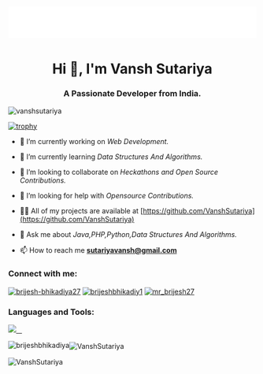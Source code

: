 <h1 align="center">
  <img src="https://raw.githubusercontent.com/VanshSutariya/VanshSutariya/master/name.svg" alt="Vansh Sutariya" />
</h1>
<h1 align="center">Hi 👋,  I'm Vansh Sutariya</h1>
<h3 align="center">A Passionate Developer from India.</h3>

<p align="left"> <img src="https://komarev.com/ghpvc/?username=VanshSutariya&label=Profile%20views&color=0e75b6&style=flat" width="145px" alt="vanshsutariya" /> </p>

[![trophy](https://github-profile-trophy.vercel.app/?username=VanshSutariya&theme=radical&margin-w=20&margin-h=15&no-frame=true)](https://github.com/VanshSutariya/github-profile-trophy)

- 🔭 I’m currently working on *Web Development.*

- 🌱 I’m currently learning *Data Structures And Algorithms.*

- 👯 I’m looking to collaborate on *Heckathons and Open Source Contributions.*

- 🤝 I’m looking for help with *Opensource Contributions.*

- 👨‍💻 All of my projects are available at [https://github.com/VanshSutariya](https://github.com/VanshSutariya)

- 💬 Ask me about *Java,PHP,Python,Data Structures And Algorithms.*

- 📫 How to reach me **sutariyavansh@gmail.com**


<h3 align="left">Connect with me:</h3>
<p align="left">
<a href="https://www.linkedin.com/in/vansh-sutariya" target="blank"><img align="center" src="https://raw.githubusercontent.com/rahuldkjain/github-profile-readme-generator/master/src/images/icons/Social/linked-in-alt.svg" alt="brijesh-bhikadiya27" height="30" width="40" /></a>
<a href="https://www.hackerrank.com/sutariyavansh" target="blank"><img align="center" src="https://raw.githubusercontent.com/rahuldkjain/github-profile-readme-generator/master/src/images/icons/Social/hackerrank.svg" alt="brijeshbhikadiy1" height="30" width="40" /></a>
<a href="https://leetcode.com/vanshsutariya" target="blank"><img align="center" src="https://raw.githubusercontent.com/rahuldkjain/github-profile-readme-generator/master/src/images/icons/Social/leet-code.svg" alt="mr_brijesh27" height="30" width="40" /></a>
</p>

<h3 align="left">Languages and Tools:</h3>
<p>
<a href="https://skillicons.dev">
<img src="https://skillicons.dev/icons?i=c,cpp,java,css,eclipse,firebase,flutter,git,github,html,instagram,js,jquery,linkedin,mysql,ps,postman,py,replit,sass,stackoverflow,twitter,vscode,visualstudio,&perline=12" />
  </a>
</p>

<p><img align="left" src="https://github-readme-stats-ten-navy.vercel.app/api/top-langs?username=VanshSutariya&hide=html&theme=codeSTACKr&show_icons=true&locale=en&layout=compact&title_color=FFBF00" alt="brijeshbhikadiya" /></p>

<p><img align="center" src="https://github-readme-stats-ten-navy.vercel.app/api?username=VanshSutariya&theme=ocean_dark&show_icons=true&ring_color=ff0000&title_color=FFBF00" alt="VanshSutariya"/></p>

<p><img align="center" src="https://github-readme-streak-stats.herokuapp.com/?user=brijeshbhikadiya&theme=chartreuse-dark&currStreakNum=red&fire=red" alt="VanshSutariya" /></p>
